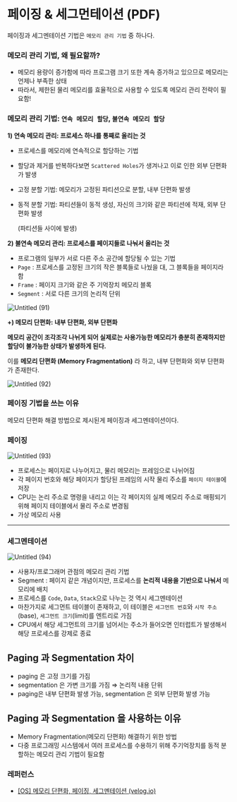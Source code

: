 # 페이징 & 세그먼테이션 (PDF)

페이징과 세그멘테이션 기법은 `메모리 관리 기법` 중 하나다. 

### 메모리 관리 기법, 왜 필요할까?

- 메모리 용량이 증가함에 따라 프로그램 크기 또한 계속 증가하고 있으므로 메모리는 언제나 부족한 상태
- 따라서, 제한된 물리 메모리를 효율적으로 사용할 수 있도록 메모리 관리 전략이 필요함!

### 메모리 관리 기법: `연속 메모리 할당`, `불연속 메모리 할당`

**1) 연속 메모리 관리: 프로세스 하나를 통째로 올리는 것**

- 프로세스를 메모리에 연속적으로 할당하는 기법
- 할당과 제거를 반복하다보면 `Scattered Holes`가 생겨나고 이로 인한 외부 단편화가 발생
- 고정 분할 기법: 메모리가 고정된 파티션으로 분할, 내부 단편화 발생
- 동적 분할 기법: 파티션들이 동적 생성, 자신의 크기와 같은 파티션에 적재, 외부 단편화 발생
    
    (파티션들 사이에 발생)
    

**2) 불연속 메모리 관리: 프로세스를 페이지들로 나눠서 올리는 것**

- 프로그램의 일부가 서로 다른 주소 공간에 할당될 수 있는 기법
- `Page` : 프로세스를 고정된 크기의 작은 블록들로 나눴을 대, 그 블록들을 페이지라 함
- `Frame` : 페이지 크기와 같은 주 기억장치 메모리 블록
- `Segment` : 서로 다른 크기의 논리적 단위
    
![Untitled (91)](https://user-images.githubusercontent.com/71035113/156918969-71002bf7-c763-40d6-880b-11b0c2b8f376.png)
 

**+) 메모리 단편화: 내부 단편화, 외부 단편화**

**메모리 공간이 조각조각 나뉘게 되어 실제로는 사용가능한 메모리가 충분히 존재하지만 할당이 불가능한 상태가 발생하게 된다.**

이를 **메모리 단편화 (Memory Fragmentation)** 라 하고, 내부 단편화와 외부 단편화가 존재한다.

![Untitled (92)](https://user-images.githubusercontent.com/71035113/156918971-e4ea165b-07e4-4225-ac0c-fb0c361da1cf.png)

### 페이징 기법을 쓰는 이유

메모리 단편화 해결 방법으로 제시된게 페이징과 세그멘테이션이다.

### 페이징

![Untitled (93)](https://user-images.githubusercontent.com/71035113/156918972-b2cc9cc9-7cfc-4cc7-ab26-f2f31dfb6f4e.png)

- 프로세스는 페이지로 나누어지고, 물리 메모리는 프레임으로 나뉘어짐
- 각 페이지 번호와 해당 페이지가 할당된 프레임의 시작 물리 주소를 `페이지 테이블`에 저장
- CPU는 논리 주소로 명령을 내리고 이는 각 페이지의 실제 메모리 주소로 매핑되기 위해 페이지 테이블에서 물리 주소로 변경됨
- 가상 메모리 사용

---

### 세그멘테이션

![Untitled (94)](https://user-images.githubusercontent.com/71035113/156918973-13c8fc75-f64d-44e1-aee1-8719c0240fee.png)
 
- 사용자/프로그래머 관점의 메모리 관리 기법
- Segment : 페이지 같은 개념이지만, 프로세스를 **논리적 내용을 기반으로 나눠서** 메모리에 배치
- 프로세스를 `Code`, `Data`, `Stack`으로 나누는 것 역시 세그멘테이션
- 마찬가지로 세그먼트 테이블이 존재하고, 이 테이블은 `세그먼트 번호`와 `시작 주소`(base), `세그먼트 크기`(limit)를 엔트리로 가짐
- CPU에서 해당 세그먼트의 크기를 넘어서는 주소가 들어오면 인터럽트가 발생해서 해당 프로세스를 강제로 종료

## Paging 과 Segmentation 차이

- paging 은 고정 크기를 가짐
- segmentation 은 가변 크기를 가짐 ⇒ 논리적 내용 단위
- paging은 내부 단편화 발생 가능, segmentation 은 외부 단편화 발생 가능

## Paging 과 Segmentation 을 사용하는 이유

- Memory Fragmentation(메모리 단편화) 해결하기 위한 방법
- 다중 프로그래밍 시스템에서 여러 프로세스를 수용하기 위해 주기억장치를 동적 분할하는 메모리 관리 기법이 필요함

### 레퍼런스

- [[OS] 메모리 단편화, 페이징, 세그멘테이션 (velog.io)](https://velog.io/@nnnyeong/OS-%EB%A9%94%EB%AA%A8%EB%A6%AC-%EB%8B%A8%ED%8E%B8%ED%99%94-%ED%8E%98%EC%9D%B4%EC%A7%95-%EC%84%B8%EA%B7%B8%EB%A9%98%ED%85%8C%EC%9D%B4%EC%85%98)
